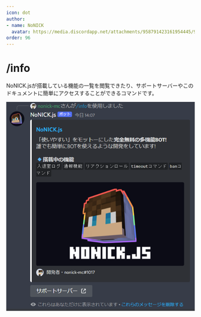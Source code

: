 ```yaml
---
icon: dot
author: 
- name: NoNICK
  avatar: https://media.discordapp.net/attachments/958791423161954445/975266759529623652/-3.png?width=663&height=663
order: 96
---
```


# /info
NoNICK.jsが搭載している機能の一覧を閲覧できたり、サポートサーバーやこのドキュメントに簡単にアクセスすることができるコマンドです。

![](/static/features/info.png)